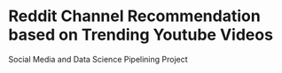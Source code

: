 # Reddit Channel Recommendation based on Trending Youtube Videos 
Social Media and Data Science Pipelining Project
